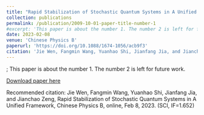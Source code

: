 ```yaml
---
title: "Rapid Stabilization of Stochastic Quantum Systems in A Unified Framework"
collection: publications
permalink: /publication/2009-10-01-paper-title-number-1
#excerpt: 'This paper is about the number 1. The number 2 is left for future work.'
date: 2023-02-08
venue: 'Chinese Physics B'
paperurl: 'https://doi.org/10.1088/1674-1056/acb9f3'
citation: 'Jie Wen, Fangmin Wang, Yuanhao Shi, Jianfang Jia, and Jianchao Zeng, Rapid Stabilization of Stochastic Quantum Systems in A Unified Framework, Chinese Physics B, online, Feb 8, 2023. (SCI, IF=1.652)'
---
```

; This paper is about the number 1. The number 2 is left for future work.

[Download paper here](https://doi.org/10.1088/1674-1056/acb9f3)

Recommended citation: Jie Wen, Fangmin Wang, Yuanhao Shi, Jianfang Jia, and Jianchao Zeng, Rapid Stabilization of Stochastic Quantum Systems in A Unified Framework, Chinese Physics B, online, Feb 8, 2023. (SCI, IF=1.652)
